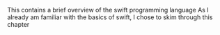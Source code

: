 This contains a brief overview of the swift programming language
As I already am familiar with the basics of swift, I chose to skim through this chapter
